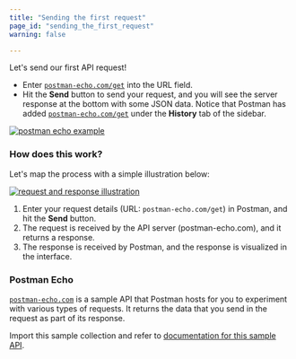 ```yaml
---
title: "Sending the first request"
page_id: "sending_the_first_request"
warning: false

---
```


Let's send our first API request! 

*   Enter [`postman-echo.com/get`](https://docs.postman-echo.com/#078883ea-ac9e-842e-8f41-784b59a33722) into the URL field. 
*   Hit the **Send** button to send your request, and you will see the server response at the bottom with some JSON data. Notice that Postman has added [`postman-echo.com/get`](https://docs.postman-echo.com/#078883ea-ac9e-842e-8f41-784b59a33722) under the **History** tab of the sidebar. 

[![postman echo example](https://assets.postman.com/postman-docs/WS-first-request.png)](https://assets.postman.com/postman-docs/WS-first-request.png)

### How does this work?

Let's map the process with a simple illustration below:

[![request and response illustration](https://assets.postman.com/postman-docs/1-What+is+a+Request%402x.png)](https://assets.postman.com/postman-docs/1-What+is+a+Request%402x.png)

1.  Enter your request details (URL: `postman-echo.com/get`) in Postman, and hit the **Send** button.
2.  The request is received by the API server (postman-echo.com), and it returns a response.
3.  The response is received by Postman, and the response is visualized in the interface.

### Postman Echo

[`postman-echo.com`](https://docs.postman-echo.com/) is a sample API that Postman hosts for you to experiment with various types of requests. It returns the data that you send in the request as part of its response.

Import this sample collection and refer to [documentation for this sample API](https://docs.postman-echo.com/).
